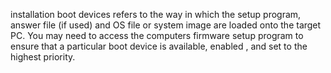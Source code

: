 installation boot devices refers to the way in which the setup program, answer file (if used) and OS file or system image are loaded onto the target PC. You may need to access the computers firmware setup program to ensure that a particular boot device is available, enabled , and set to the highest priority.

